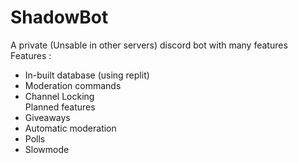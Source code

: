 # ShadowBot
A private (Unsable in other servers) discord bot with many features <br>
Features :
- In-built database (using replit)
- Moderation commands 
- Channel Locking <br>
Planned features
- Giveaways
- Automatic moderation
- Polls
- Slowmode
